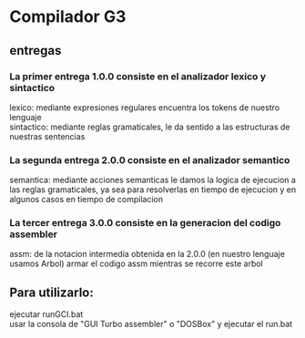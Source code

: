 # Compilador G3
## entregas
### La primer entrega 1.0.0 consiste en el analizador lexico y sintactico  
lexico: mediante expresiones regulares encuentra los tokens de nuestro lenguaje  
sintactico: mediante reglas gramaticales, le da sentido a las estructuras de nuestras sentencias  
### La segunda entrega 2.0.0 consiste en el analizador semantico  
semantica: mediante acciones semanticas le damos la logica de ejecucion a las reglas gramaticales, ya sea para resolverlas en tiempo de ejecucion y en algunos casos en tiempo de compilacion  
### La tercer entrega 3.0.0 consiste en la generacion del codigo assembler  
assm: de la notacion intermedia obtenida en la 2.0.0 (en nuestro lenguaje usamos Arbol) armar el codigo assm mientras se recorre este arbol

## Para utilizarlo:
ejecutar runGCI.bat  
usar la consola de "GUI Turbo assembler" o "DOSBox" y ejecutar el run.bat  
